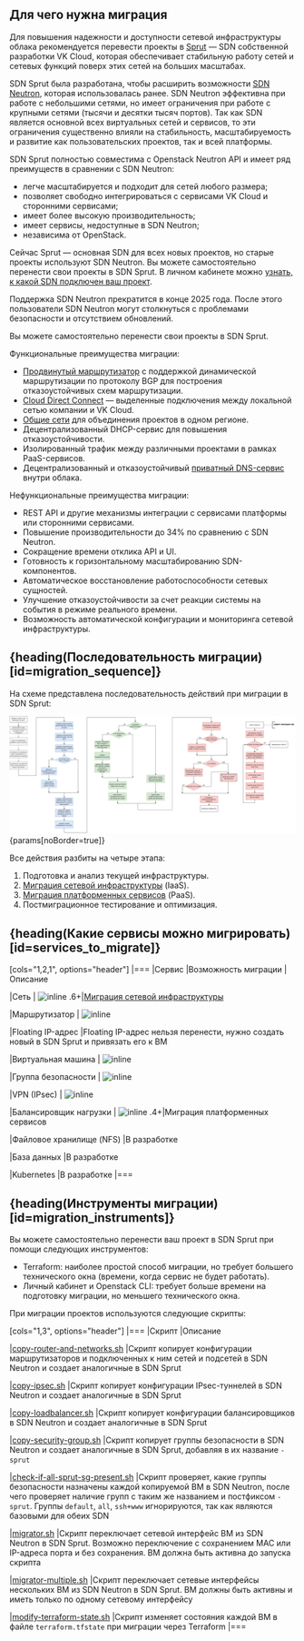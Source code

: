 ## Для чего нужна миграция

Для повышения надежности и доступности сетевой инфраструктуры облака рекомендуется перевести проекты в [Sprut](/ru/networks/vnet/concepts/sdn#sprut) — SDN собственной разработки VK Cloud, которая обеспечивает стабильную работу сетей и сетевых функций поверх этих сетей на больших масштабах.

SDN Sprut была разработана, чтобы расширить возможности [SDN Neutron](/ru/networks/vnet/concepts/sdn#neutron), которая использовалась ранее. SDN Neutron эффективна при работе с небольшими сетями, но имеет ограничения при работе с крупными сетями (тысячи и десятки тысяч портов). Так как SDN является основной всех виртуальных сетей и сервисов, то эти ограничения существенно влияли на стабильность, масштабируемость и развитие как пользовательских проектов, так и всей платформы.

SDN Sprut полностью совместима с Openstack Neutron API и имеет ряд преимуществ в сравнении с SDN Neutron:

- легче масштабируется и подходит для сетей любого размера;
- позволяет свободно интегрироваться с сервисами VK Cloud и сторонними сервисами;
- имеет более высокую производительность;
- имеет сервисы, недоступные в SDN Neutron;
- независима от OpenStack.

Сейчас Sprut — основная SDN для всех новых проектов, но старые проекты используют SDN Neutron. Вы можете самостоятельно перенести свои проекты в SDN Sprut. В личном кабинете можно [узнать, к какой SDN подключен ваш проект](/ru/tools-for-using-services/account/service-management/project-settings/manage#sdn_view).

<warn>
Поддержка SDN Neutron прекратится в конце 2025 года. После этого пользователи SDN Neutron могут столкнуться с проблемами безопасности и отсутствием обновлений.
</warn>

Вы можете самостоятельно перенести свои проекты в SDN Sprut.

Функциональные преимущества миграции:

- [Продвинутый маршрутизатор](/ru/networks/vnet/how-to-guides/advanced-router) с поддержкой динамической маршрутизации по протоколу BGP для построения отказоустойчивых схем маршрутизации.
- [Cloud Direct Connect](https://cloud.vk.com/direct-connect) — выделенные подключения между локальной сетью компании и VK Cloud.
- [Общие сети](/ru/networks/vnet/concepts/net-types#shared_net) для объединения проектов в одном регионе.
- Децентрализованный DHCP-сервис для повышения отказоустойчивости.
- Изолированный трафик между различными проектами в рамках PaaS-сервисов.
- Децентрализованный и отказоустойчивый [приватный DNS-сервис](/ru/networks/dns/private-dns) внутри облака.

Нефункциональные преимущества миграции:
- REST API и другие механизмы интеграции с сервисами платформы или сторонними сервисами.
- Повышение производительности до 34% по сравнению с SDN Neutron.
- Сокращение времени отклика API и UI.
- Готовность к горизонтальному масштабированию SDN-компонентов.
- Автоматическое восстановление работоспособности сетевых сущностей.
- Улучшение отказоустойчивости за счет реакции системы на события в режиме реального времени.
- Возможность автоматической конфигурации и мониторинга сетевой инфраструктуры.

## {heading(Последовательность миграции)[id=migration_sequence]}

На схеме представлена последовательность действий при миграции в SDN Sprut:

![Последовательность миграции в SDN Sprut](../../sprut-migration/assets/migration_algorithm.png){params[noBorder=true]}

Все действия разбиты на четыре этапа:

1. Подготовка и анализ текущей инфраструктуры.
2. [Миграция сетевой инфраструктуры](../iaas/) (IaaS).
3. [Миграция платформенных сервисов](../paas/) (PaaS).
4. Постмиграционное тестирование и оптимизация.

## {heading(Какие сервисы можно мигрировать)[id=services_to_migrate]}

[cols="1,2,1", options="header"]
|===
|Сервис
|Возможность миграции
|Описание

|Сеть
| ![](/ru/assets/check.svg "inline")
.6+|[Миграция сетевой инфраструктуры](../iaas/)

|Маршрутизатор
| ![](/ru/assets/check.svg "inline")

|Floating IP-адрес
|Floating IP-адрес нельзя перенести, нужно создать новый в SDN Sprut и привязать его к ВМ

|Виртуальная машина
| ![](/ru/assets/check.svg "inline")

|Группа безопасности
| ![](/ru/assets/check.svg "inline")

|VPN (IPsec)
| ![](/ru/assets/check.svg "inline")

|Балансировщик нагрузки
| ![](/ru/assets/check.svg "inline")
.4+|Миграция платформенных сервисов

|Файловое хранилище (NFS)
|В разработке

|База данных
|В разработке

|Kubernetes
|В разработке
|===

## {heading(Инструменты миграции)[id=migration_instruments]}

Вы можете самостоятельно перенести ваш проект в SDN Sprut при помощи следующих инструментов:

- Terraform: наиболее простой способ миграции, но требует большего технического окна (времени, когда сервис не будет работать).
- Личный кабинет и Openstack CLI: требует больше времени на подготовку миграции, но меньшего технического окна.

При миграции проектов используются следующие скрипты:

[cols="1,3", options="header"]
|===
|Скрипт
|Описание

|[copy-router-and-networks.sh](https://github.com/vk-cs/neutron-2-sprut/blob/guide_v3/copy-router-and-networks.sh)
|Скрипт копирует конфигурации маршрутизаторов и подключенных к ним сетей и подсетей в SDN Neutron и создает аналогичные в SDN Sprut

|[copy-ipsec.sh](https://github.com/vk-cs/neutron-2-sprut/blob/guide_v3/copy-ipsec.sh)
|Скрипт копирует конфигурации IPsec-туннелей в SDN Neutron и создает аналогичные в SDN Sprut

|[copy-loadbalancer.sh](https://github.com/vk-cs/neutron-2-sprut/blob/guide_v3/copy-loadbalancer.sh)
|Скрипт копирует конфигурации балансировщиков в SDN Neutron и создает аналогичные в SDN Sprut

|[copy-security-group.sh](https://github.com/vk-cs/neutron-2-sprut/blob/guide_v3/copy-security-group.sh)
|Скрипт копирует группы безопасности в SDN Neutron и создает аналогичные в SDN Sprut, добавляя в их название `-sprut`

|[check-if-all-sprut-sg-present.sh](https://github.com/vk-cs/neutron-2-sprut/blob/guide_v3/check-if-all-sprut-sg-present.sh)
|Скрипт проверяет, какие группы безопасности назначены каждой копируемой ВМ в SDN Neutron, после чего проверяет наличие групп с таким же названием и постфиксом `-sprut`. Группы `default`, `all`, `ssh+www` игнорируются, так как являются базовыми для обеих SDN

|[migrator.sh](https://github.com/vk-cs/neutron-2-sprut/blob/guide_v3/migrator.sh)
|Скрипт переключает сетевой интерфейс ВМ из SDN Neutron в SDN Sprut. Возможно переключение с сохранением  MAC или IP-адреса порта и без сохранения. ВМ должна быть активна до запуска скрипта

|[migrator-multiple.sh](https://github.com/vk-cs/neutron-2-sprut/blob/guide_v3/migrator-multiple.sh)
|Скрипт переключает сетевые интерфейсы нескольких ВМ  из SDN Neutron в SDN Sprut. ВМ должны быть активны и иметь только по одному сетевому интерфейсу

|[modify-terraform-state.sh](https://github.com/vk-cs/neutron-2-sprut/blob/guide_v3/modify-terraform-state.sh)
|Скрипт изменяет состояния каждой ВМ в файле `terraform.tfstate` при миграции через Terraform
|===
